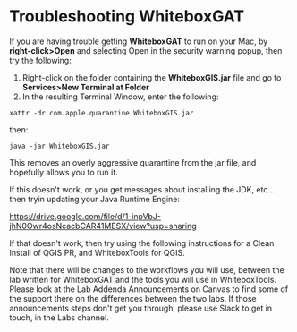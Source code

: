 # Troubleshooting WhiteboxGAT

If you are having trouble getting **WhiteboxGAT** to run on your Mac, by **right-click>Open** and selecting Open in the security warning popup, then try the following:

1. Right-click on the folder containing the **WhiteboxGIS.jar** file and go to **Services>New Terminal at Folder**
2. In the resulting Terminal Window, enter the following:

`xattr -dr com.apple.quarantine WhiteboxGIS.jar`  

then:

`java -jar WhiteboxGIS.jar`

This removes an overly aggressive quarantine from the jar file, and hopefully allows you to run it.

If this doesn't work, or you get messages about installing the JDK, etc... then tryin updating your Java Runtime Engine: 

https://drive.google.com/file/d/1-inpVbJ-jhN0Owr4osNcacbCAR41MESX/view?usp=sharing 

If that doesn't work, then try using the following instructions for a Clean Install of QGIS PR, and WhiteboxTools for QGIS.

Note that there will be changes to the workflows you will use, between the lab written for WhiteboxGAT and the tools you will use in WhiteboxTools. Please look at the Lab Addenda Announcements on Canvas to find some of the support there on the differences between the two labs. If those announcements steps don't get you through, please use Slack to get in touch, in the Labs channel.  
